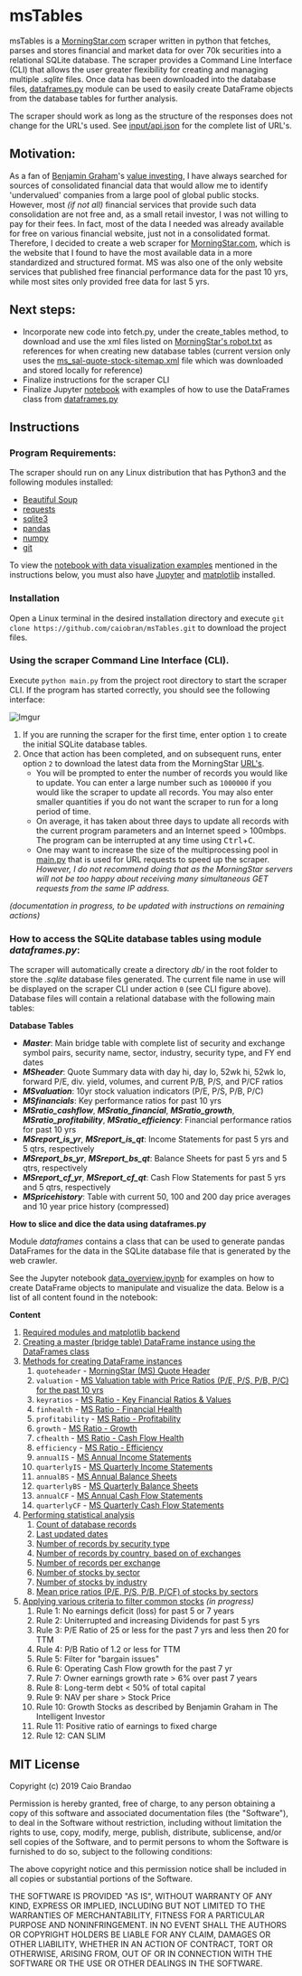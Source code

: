 msTables
========

msTables is a [MorningStar.com](https://www.morningstar.com) scraper written in python that fetches, parses and stores financial and market data for over 70k securities into a relational SQLite database. The scraper provides a Command Line Interface (CLI) that allows the user greater flexibility for creating and managing multiple *.sqlite* files. Once data has been downloaded into the database files, [dataframes.py](dataframes.py) module can be used to easily create DataFrame objects from the database tables for further analysis.

The scraper should work as long as the structure of the responses does not change for the URL's used. See [input/api.json](input/api.json) for the complete list of URL's.

## Motivation:
As a fan of [Benjamin Graham](https://en.wikipedia.org/wiki/Benjamin_Graham)'s [value investing](https://en.wikipedia.org/wiki/Value_investing), I have always searched for sources of consolidated financial data that would allow me to identify 'undervalued' companies from a large pool of global public stocks. However, most *(if not all)* financial services that provide such data consolidation are not free and, as a small retail investor, I was not willing to pay for their fees. In fact, most of the data I needed was already available for free on various financial website, just not in a consolidated format. Therefore, I decided to create a web scraper for [MorningStar.com](https://www.morningstar.com), which is the website that I found to have the most available data in a more standardized and structured format. MS was also one of the only website services that published free financial performance data for the past 10 yrs, while most sites only provided free data for last 5 yrs.

## Next steps:
- Incorporate new code into fetch.py, under the create_tables method, to download and use the xml files listed on [MorningStar's robot.txt](https://www.morningstar.com/robots.txt) as references for when creating new database tables (current version only uses the [ms_sal-quote-stock-sitemap.xml](input/ms_sal-quote-stock-sitemap.xml) file which was downloaded and stored locally for reference)
- Finalize instructions for the scraper CLI
- Finalize Jupyter [notebook][1] with examples of how to use the DataFrames class from [dataframes.py](dataframes.py)


Instructions
------------

### Program Requirements:
The scraper should run on any Linux distribution that has Python3 and the following modules installed:

- [Beautiful Soup](https://www.crummy.com/software/BeautifulSoup/)
- [requests](http://docs.python-requests.org/en/master/)
- [sqlite3](https://docs.python.org/3/library/sqlite3.html)
- [pandas](https://pandas.pydata.org/)
- [numpy](http://www.numpy.org/)
- [git](https://pypi.org/project/GitPython/)

To view the [notebook with data visualization examples][1] mentioned in the instructions below, you must also have [Jupyter](https://jupyter.org/) and [matplotlib](https://matplotlib.org/) installed.

### Installation
Open a Linux terminal in the desired installation directory and execute `git clone https://github.com/caiobran/msTables.git` to download the project files.

### Using the scraper Command Line Interface (CLI).

Execute `python main.py` from the project root directory to start the scraper CLI. If the program has started correctly, you should see the following interface:

![Imgur](https://i.imgur.com/D1Y25LN.png)

1. If you are running the scraper for the first time, enter option `1` to create the initial SQLite database tables.
2. Once that action has been completed, and on subsequent runs, enter option `2` to download the latest data from the MorningStar [URL's](input/api.json).
    - You will be prompted to enter the number of records you would like to update. You can enter a large number such as `1000000` if you would like the scraper to update all records. You may also enter smaller quantities if you do not want the scraper to run for a long period of time.
    - On average, it has taken about three days to update all records with the current program parameters and an Internet speed > 100mbps. The program can be interrupted at any time using <kbd>Ctrl</kbd>+<kbd>C</kbd>.
    - One may want to increase the size of the multiprocessing pool in [main.py](main.py) that is used for URL requests to speed up the scraper. *However, I do not recommend doing that as the MorningStar servers will not be too happy about receiving many simultaneous GET requests from the same IP address.*

*(documentation in progress, to be updated with instructions on remaining actions)*

### How to access the SQLite database tables using module _dataframes.py_:
The scraper will automatically create a directory *db/* in the root folder to store the *.sqlite* database files generated. The current file name in use will be displayed on the scraper CLI under action `0` (see CLI figure above). Database files will contain a relational database with the following main tables:

**Database Tables**

- _**Master**_: Main bridge table with complete list of security and exchange symbol pairs, security name, sector, industry, security type, and FY end dates
- _**MSheader**_: Quote Summary data with day hi, day lo, 52wk hi, 52wk lo, forward P/E, div. yield, volumes, and current P/B, P/S, and P/CF ratios
- _**MSvaluation**_: 10yr stock valuation indicators (P/E, P/S, P/B, P/C)
- _**MSfinancials**_: Key performance ratios for past 10 yrs
- _**MSratio_cashflow**_, _**MSratio_financial**_, _**MSratio_growth**_, _**MSratio_profitability**_, _**MSratio_efficiency**_: Financial performance ratios for past 10 yrs
- _**MSreport_is_yr**_, _**MSreport_is_qt**_: Income Statements for past 5 yrs and 5 qtrs, respectively
- _**MSreport_bs_yr**_, _**MSreport_bs_qt**_: Balance Sheets for past 5 yrs and 5 qtrs, respectively
- _**MSreport_cf_yr**_, _**MSreport_cf_qt**_: Cash Flow Statements for past 5 yrs and 5 qtrs, respectively
- _**MSpricehistory**_: Table with current 50, 100 and 200 day price averages and 10 year price history (compressed)

**How to slice and dice the data using dataframes.py**

Module _dataframes_ contains a class that can be used to generate pandas DataFrames for the data in the SQLite database file that is generated by the web crawler.

See the Jupyter notebook [data_overview.ipynb][1] for examples on how to create DataFrame objects to manipulate and visualize the data. Below is a list of all content found in the notebook:

**Content**

1. [Required modules and matplotlib backend](/blob/master/data_overview.ipynb#modules)
1. [Creating a master (bridge table) DataFrame instance using the DataFrames class](/blob/master/data_overview.ipynb#master)
1. [Methods for creating DataFrame instances](/blob/master/data_overview.ipynb#methods)
    1. `quoteheader` - [MorningStar (MS) Quote Header](/blob/master/data_overview.ipynb#quote)
    1. `valuation` - [MS Valuation table with Price Ratios (P/E, P/S, P/B, P/C) for the past 10 yrs](/blob/master/data_overview.ipynb#val)
    1. `keyratios` - [MS Ratio - Key Financial Ratios & Values](/blob/master/data_overview.ipynb#keyratios)
    1. `finhealth` - [MS Ratio - Financial Health](/blob/master/data_overview.ipynb#finhealth)
    1. `profitability` - [MS Ratio - Profitability](/blob/master/data_overview.ipynb#prof)
    1. `growth` - [MS Ratio - Growth](/blob/master/data_overview.ipynb#growth)
    1. `cfhealth` - [MS Ratio - Cash Flow Health](/blob/master/data_overview.ipynb#cfh)
    1. `efficiency` - [MS Ratio - Efficiency](/blob/master/data_overview.ipynb#eff)
    1. `annualIS` - [MS Annual Income Statements](/blob/master/data_overview.ipynb#isa)
    1. `quarterlyIS` - [MS Quarterly Income Statements](/blob/master/data_overview.ipynb#isq)
    1. `annualBS` - [MS Annual Balance Sheets](/blob/master/data_overview.ipynb#bsa)
    1. `quarterlyBS` - [MS Quarterly Balance Sheets](/blob/master/data_overview.ipynb#bsq)
    1. `annualCF` - [MS Annual Cash Flow Statements](/blob/master/data_overview.ipynb#cfa)
    1. `quarterlyCF` - [MS Quarterly Cash Flow Statements](/blob/master/data_overview.ipynb#cfq)
1. [Performing statistical analysis](/blob/master/data_overview.ipynb#stats)
    1. [Count of database records](/blob/master/data_overview.ipynb#stats)
    1. [Last updated dates](/blob/master/data_overview.ipynb#lastupdate)
    1. [Number of records by security type](/blob/master/data_overview.ipynb#type)
    1. [Number of records by country, based on of exchanges](/blob/master/data_overview.ipynb#country)
    1. [Number of records per exchange](/blob/master/data_overview.ipynb#exchange)
    1. [Number of stocks by sector](/blob/master/data_overview.ipynb#sector)
    1. [Number of stocks by industry](/blob/master/data_overview.ipynb#industry)
    1. [Mean price ratios (P/E, P/S, P/B, P/CF) of stocks by sectors](/blob/master/data_overview.ipynb#meanpr)
1. [Applying various criteria to filter common stocks](/blob/master/data_overview.ipynb#value) *(in progress)*
    1. Rule 1: No earnings deficit (loss) for past 5 or 7 years
    1. Rule 2: Uniterrupted and increasing Dividends for past 5 yrs
    1. Rule 3: P/E Ratio of 25 or less for the past 7 yrs and less then 20 for TTM
    1. Rule 4: P/B Ratio of 1.2 or less for TTM
    1. Rule 5: Filter for "bargain issues"
    1. Rule 6: Operating Cash Flow growth for the past 7 yr
    1. Rule 7: Owner earnings growth rate > 6% over past 7 years
    1. Rule 8: Long-term debt < 50% of total capital
    1. Rule 9: NAV per share > Stock Price
    1. Rule 10: Growth Stocks as described by Benjamin Graham in The Intelligent Investor
    1. Rule 11: Positive ratio of earnings to fixed charge
    1. Rule 12: CAN SLIM

MIT License
-----------

Copyright (c) 2019 Caio Brandao

Permission is hereby granted, free of charge, to any person obtaining a copy
of this software and associated documentation files (the "Software"), to deal
in the Software without restriction, including without limitation the rights
to use, copy, modify, merge, publish, distribute, sublicense, and/or sell
copies of the Software, and to permit persons to whom the Software is
furnished to do so, subject to the following conditions:

The above copyright notice and this permission notice shall be included in all
copies or substantial portions of the Software.

THE SOFTWARE IS PROVIDED "AS IS", WITHOUT WARRANTY OF ANY KIND, EXPRESS OR
IMPLIED, INCLUDING BUT NOT LIMITED TO THE WARRANTIES OF MERCHANTABILITY,
FITNESS FOR A PARTICULAR PURPOSE AND NONINFRINGEMENT. IN NO EVENT SHALL THE
AUTHORS OR COPYRIGHT HOLDERS BE LIABLE FOR ANY CLAIM, DAMAGES OR OTHER
LIABILITY, WHETHER IN AN ACTION OF CONTRACT, TORT OR OTHERWISE, ARISING FROM,
OUT OF OR IN CONNECTION WITH THE SOFTWARE OR THE USE OR OTHER DEALINGS IN THE
SOFTWARE.

[1]:https://github.com/caiobran/msTables/blob/master/data_overview.ipynb
